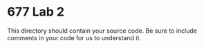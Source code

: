 # 677 Lab 2

This directory should contain your source code. Be sure to include comments in your code for us to understand it.
